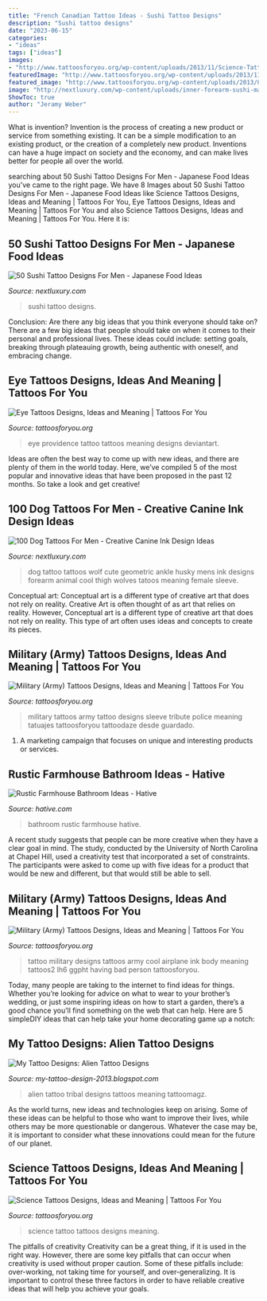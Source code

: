```yaml
---
title: "French Canadian Tattoo Ideas - Sushi Tattoo Designs"
description: "Sushi tattoo designs"
date: "2023-06-15"
categories:
- "ideas"
tags: ["ideas"]
images:
- "http://www.tattoosforyou.org/wp-content/uploads/2013/11/Science-Tattoo-767x1024.jpg"
featuredImage: "http://www.tattoosforyou.org/wp-content/uploads/2013/11/Science-Tattoo-767x1024.jpg"
featured_image: "http://www.tattoosforyou.org/wp-content/uploads/2013/09/Eye-of-Providence-Tattoo.jpg"
image: "http://nextluxury.com/wp-content/uploads/inner-forearm-sushi-male-tattoo-designs.jpg"
ShowToc: true
author: "Jeramy Weber"
---
```



What is invention?
Invention is the process of creating a new product or service from something existing. It can be a simple modification to an existing product, or the creation of a completely new product. Inventions can have a huge impact on society and the economy, and can make lives better for people all over the world.

	

		
searching about 50 Sushi Tattoo Designs For Men - Japanese Food Ideas you've came to the right page. We have 8 Images about 50 Sushi Tattoo Designs For Men - Japanese Food Ideas like Science Tattoos Designs, Ideas and Meaning | Tattoos For You, Eye Tattoos Designs, Ideas and Meaning | Tattoos For You and also Science Tattoos Designs, Ideas and Meaning | Tattoos For You. Here it is:
		
    
## 50 Sushi Tattoo Designs For Men - Japanese Food Ideas

<img loading=lazy src="http://nextluxury.com/wp-content/uploads/inner-forearm-sushi-male-tattoo-designs.jpg" onerror="this.onerror=null;this.src='https://tse4.mm.bing.net/th?id=OIP.erZjiQ5AcfqioNxU-QZnwwEsEs&amp;pid=15.1';" alt="50 Sushi Tattoo Designs For Men - Japanese Food Ideas">

_Source: nextluxury.com_

>sushi tattoo designs. 

	

Conclusion: Are there any big ideas that you think everyone should take on?
There are a few big ideas that people should take on when it comes to their personal and professional lives. These ideas could include: setting goals, breaking through plateauing growth, being authentic with oneself, and embracing change.

    
## Eye Tattoos Designs, Ideas And Meaning | Tattoos For You

<img loading=lazy src="http://www.tattoosforyou.org/wp-content/uploads/2013/09/Eye-of-Providence-Tattoo.jpg" onerror="this.onerror=null;this.src='https://tse1.mm.bing.net/th?id=OIP.7iRgapOBlLJtWwpcsuG_jAHaJ4&amp;pid=15.1';" alt="Eye Tattoos Designs, Ideas and Meaning | Tattoos For You">

_Source: tattoosforyou.org_

>eye providence tattoo tattoos meaning designs deviantart. 

	

Ideas are often the best way to come up with new ideas, and there are plenty of them in the world today. Here, we’ve compiled 5 of the most popular and innovative ideas that have been proposed in the past 12 months. So take a look and get creative!

    
## 100 Dog Tattoos For Men - Creative Canine Ink Design Ideas

<img loading=lazy src="http://nextluxury.com/wp-content/uploads/geometric-mens-tattoo-of-husky-dog.jpg" onerror="this.onerror=null;this.src='https://tse4.mm.bing.net/th?id=OIP.Qc8BiaPwrBsYwYVWb56-uwHaHa&amp;pid=15.1';" alt="100 Dog Tattoos For Men - Creative Canine Ink Design Ideas">

_Source: nextluxury.com_

>dog tattoo tattoos wolf cute geometric ankle husky mens ink designs forearm animal cool thigh wolves tatoos meaning female sleeve. 

	

Conceptual art: Conceptual art is a different type of creative art that does not rely on reality.
Creative Art is often thought of as art that relies on reality. However, Conceptual art is a different type of creative art that does not rely on reality. This type of art often uses ideas and concepts to create its pieces.

    
## Military (Army) Tattoos Designs, Ideas And Meaning | Tattoos For You

<img loading=lazy src="http://www.tattoosforyou.org/wp-content/uploads/2013/10/Military-Tribute-Tattoos-768x1024.jpg" onerror="this.onerror=null;this.src='https://tse2.mm.bing.net/th?id=OIP.PStC_xY8mbZExjSWOG4i4gHaJ4&amp;pid=15.1';" alt="Military (Army) Tattoos Designs, Ideas and Meaning | Tattoos For You">

_Source: tattoosforyou.org_

>military tattoos army tattoo designs sleeve tribute police meaning tatuajes tattoosforyou tattoodaze desde guardado. 

	

1. A marketing campaign that focuses on unique and interesting products or services.

    
## Rustic Farmhouse Bathroom Ideas - Hative

<img loading=lazy src="https://hative.com/wp-content/uploads/2016/05/21-rustic-bathroom-ideas.jpg" onerror="this.onerror=null;this.src='https://tse1.mm.bing.net/th?id=OIP.EUbYVgZ6mH1SSL73_uRhSAAAAA&amp;pid=15.1';" alt="Rustic Farmhouse Bathroom Ideas - Hative">

_Source: hative.com_

>bathroom rustic farmhouse hative. 

	

A recent study suggests that people can be more creative when they have a clear goal in mind. The study, conducted by the University of North Carolina at Chapel Hill, used a creativity test that incorporated a set of constraints. The participants were asked to come up with five ideas for a product that would be new and different, but that would still be able to sell.

    
## Military (Army) Tattoos Designs, Ideas And Meaning | Tattoos For You

<img loading=lazy src="http://www.tattoosforyou.org/wp-content/uploads/2013/10/Military-Tattoo-Ideas.jpg" onerror="this.onerror=null;this.src='https://tse4.mm.bing.net/th?id=OIP.hdydN_I9ijbx7uaNTtFJEAHaI8&amp;pid=15.1';" alt="Military (Army) Tattoos Designs, Ideas and Meaning | Tattoos For You">

_Source: tattoosforyou.org_

>tattoo military designs tattoos army cool airplane ink body meaning tattoos2 lh6 ggpht having bad person tattoosforyou. 

	

Today, many people are taking to the internet to find ideas for things. Whether you’re looking for advice on what to wear to your brother’s wedding, or just some inspiring ideas on how to start a garden, there’s a good chance you’ll find something on the web that can help. Here are 5 simpleDIY ideas that can help take your home decorating game up a notch: 

    
## My Tattoo Designs: Alien Tattoo Designs

<img loading=lazy src="http://3.bp.blogspot.com/-jf6AXJjvFT4/UQaILyemRII/AAAAAAAAS5Q/EkTT6RNnG8Y/s1600/Alien-Tattoo-Designs-and-Alien-Tattoo-Meaning-2.jpg" onerror="this.onerror=null;this.src='https://tse2.mm.bing.net/th?id=OIP.Aajtg5uyzKdHpQUXNejmoQHaKY&amp;pid=15.1';" alt="My Tattoo Designs: Alien Tattoo Designs">

_Source: my-tattoo-design-2013.blogspot.com_

>alien tattoo tribal designs tattoos meaning tattoomagz. 

	

As the world turns, new ideas and technologies keep on arising. Some of these ideas can be helpful to those who want to improve their lives, while others may be more questionable or dangerous. Whatever the case may be, it is important to consider what these innovations could mean for the future of our planet.

    
## Science Tattoos Designs, Ideas And Meaning | Tattoos For You

<img loading=lazy src="http://www.tattoosforyou.org/wp-content/uploads/2013/11/Science-Tattoo-767x1024.jpg" onerror="this.onerror=null;this.src='https://tse2.mm.bing.net/th?id=OIP.BPNYKQxqqUR36LZ7gg1fCwHaJ4&amp;pid=15.1';" alt="Science Tattoos Designs, Ideas and Meaning | Tattoos For You">

_Source: tattoosforyou.org_

>science tattoo tattoos designs meaning. 

	

The pitfalls of creativity
Creativity can be a great thing, if it is used in the right way. However, there are some key pitfalls that can occur when creativity is used without proper caution. Some of these pitfalls include: over-working, not taking time for yourself, and over-generalizing. It is important to control these three factors in order to have reliable creative ideas that will help you achieve your goals.

